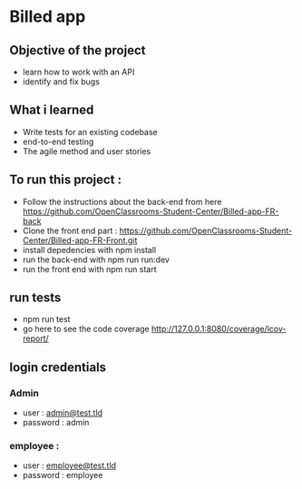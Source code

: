# Billed app 

## Objective of the project
- learn how to work with an API
- identify and fix bugs

## What i learned
- Write tests for an existing codebase
- end-to-end testing
- The agile method and user stories


## To run this project :
- Follow the instructions about the back-end from here https://github.com/OpenClassrooms-Student-Center/Billed-app-FR-back
- Clone the  front end part  :  https://github.com/OpenClassrooms-Student-Center/Billed-app-FR-Front.git
- install depedencies with npm install
- run the back-end with npm run run:dev
- run the front end with npm run start

## run tests 
- npm run test
- go here to see the code coverage http://127.0.0.1:8080/coverage/lcov-report/ 

## login credentials 
### Admin 
- user : admin@test.tld 
- password : admin

### employee :
- user : employee@test.tld
- password : employee

